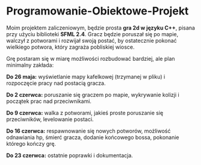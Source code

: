 # Programowanie-Obiektowe-Projekt

Moim projektem zaliczeniowym, będzie prosta **gra 2d w języku C++**, pisana przy użyciu biblioteki **SFML 2.4**. Gracz będzie poruszał się po mapie, walczył z potworami i rozwijał swoją postać, by ostatecznie pokonać wielkiego potwora, który zagraża pobliskiej wiosce. 


Grę postaram się w miarę możliwości rozbudować bardziej, ale plan minimalny zakłada:

**Do 26 maja:** wyświetlanie mapy kafelkowej (trzymanej w pliku) i rozpoczęcie pracy nad postacią gracza.

**Do 2 czerwca:** poruszanie się graczem po mapie, wykrywanie kolizji i początek prac nad przeciwnikami.

**Do 9 czerwca:** walka z potworami, jakieś proste poruszanie się przeciwników, levelowanie postaci.

**Do 16 czerwca:** respawnowanie się nowych potworów, możliwość odnawiania hp, śmierć gracza, dodanie końcowego bossa, pokonanie którego kończy grę.

**Do 23 czerwca:** ostatnie poprawki i dokumentacja.
